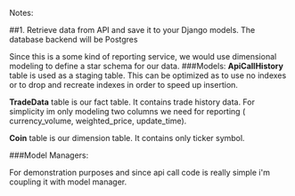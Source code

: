 Notes:

##1. Retrieve data from API and save it to your Django models. The database backend will be Postgres


Since this is a some kind of reporting service, we would use dimensional modeling to define a star schema for our data.
###Models:
**ApiCallHistory** table is used as a staging table. This can be optimized as to use no indexes or 
to drop and recreate indexes in order to speed up insertion.


**TradeData** table is our fact table. It contains trade history data. 
For simplicity im only modeling two columns we need for reporting ( currency_volume, weighted_price, update_time).

**Coin** table is our dimension table. It contains only ticker symbol.

###Model Managers:

For demonstration purposes and since api call code is really simple i'm coupling it with model manager. 

